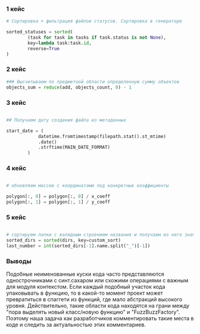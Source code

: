### 1 кейс

```python
# Сортировка + фильтрация файлов статусов. Сортировка в генераторе

sorted_statuses = sorted(
        (task for task in tasks if task.status is not None),
        key=lambda task:task.id,
        reverse=True
)


```

### 2 кейс

```python
### Высчитываем по предметной области определенную сумму объектов
objects_sum = reduce(add, objects_count, 0) - 1 
```

### 3 кейс


```python

## Получаем дату создания файла из метаданных

start_date = (
            datetime.fromtimestamp(filepath.stat().st_mtime)
            .date()
            .strftime(MAIN_DATE_FORMAT)
        )

```

### 4 кейс

```python

# обновляем массив с координатами под конкретные коэффициенты

polygon[:, 0] = polygon[:, 0] / x_coeff
polygon[:, 1] = polygon[:, 1] / y_coeff

```

### 5 кейс 

```python

# сортируем папки с валидным строением названия и получаем из него значение int
sorted_dirs = sorted(dirs, key=custom_sort)
last_number = int(sorted_dirs[-1].name.split("_")[-1])
```

### Выводы

Подобные неименованные куски кода часто представляются однострочниками с синт.сахаром или схожими операциями с важным для 
модуля контекстом. Если каждый подобный участок кода упаковывать в функцию, то в какой-то момент проект может
превратиться в спаггети из функций, где мало абстракций высокого уровня. Действительно, такие области кода находятся на 
грани между "пора выделять новый класс/новую функцию" и "FuzzBuzzFactory". Поэтому наша задача как разработчиков 
комментировать такие места в коде и следить за актуальностью этих комментариев.